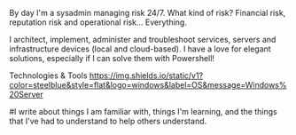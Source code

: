 
By day I'm a sysadmin managing risk 24/7. What kind of risk? Financial risk, reputation risk and operational risk... Everything.

I architect, implement, administer and troubleshoot services, servers and infrastructure devices (local and cloud-based). I have a love for elegant solutions, especially if I can solve them with Powershell!

Technologies & Tools
https://img.shields.io/static/v1?color=steelblue&style=flat&logo=windows&label=OS&message=Windows%20Server

#I write about things I am familiar with, things I'm learning, and the things that I've had to understand to help others understand.
